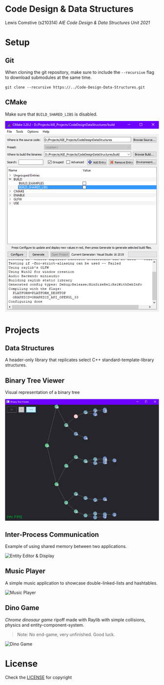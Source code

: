 # Code Design & Data Structures
Lewis Comstive (s210314)
*AIE Code Design &amp; Data Structures Unit 2021*

# Setup
## Git
When cloning the git repository, make sure to include the `--recursive` flag to
download submodules at the same time.

`git clone --recursive https://../Code-Design-Data-Structures.git`

## CMake
Make sure that `BUILD_SHARED_LIBS` is disabled.

![CMake Setup](./Media/CMakeSetup.png)

# Projects
## Data Structures
A header-only library that replicates select C++ standard-template-library structures.

## Binary Tree Viewer
Visual representation of a binary tree

![Binary Tree](./Media/BinaryTree.png)

## Inter-Process Communication
Example of using shared memory between two applications.

![Entity Editor &amp; Display](./Media/EntityEditor_Display.gif)

## Music Player
A simple music application to showcase double-linked-lists and hashtables.

![Music Player](./Media/MusicPlayer.gif)

## Dino Game
*Chrome dinosaur game* ripoff made with Raylib with simple collisions, physics and entity-component-system.

> Note: No end-game, very unfinished. Good luck.

![Dino Game](./Media/DinoGame.gif)

# License
Check the [LICENSE](./LICENSE) for copyright
